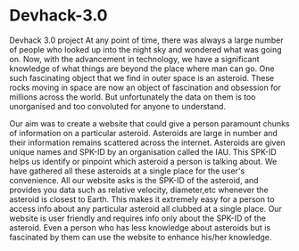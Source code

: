# Devhack-3.0
Devhack 3.0 project
At any point of time, there was always a large number of people who looked up into the night sky and wondered what was going on. Now, with the advancement in technology, we have a significant knowledge of what things are beyond the place where man can go. One such fascinating object that we find in outer space is an asteroid. These rocks moving in space are now an object of fascination and obsession for millions across the world. But unfortunately the data on them is too unorganised and too convoluted for anyone to understand.

Our aim was to create a website that could give a person paramount chunks of information on a particular asteroid. Asteroids are large in number and their information remains scattered across the internet. Asteroids are given unique names and SPK-ID by an organisation called the IAU. This SPK-ID helps us identify or pinpoint which asteroid a person is talking about. We have gathered all these asteroids at a single place for the user's convenience. All our website asks is the SPK-ID of the asteroid, and provides you data such as relative velocity, diameter,etc whenever the asteroid is closest to Earth. This makes it extremely easy for a person to access info about any particular asteroid all clubbed at a single place. Our website is user friendly and requires info only about the SPK-ID of the asteroid. Even a person who has less knowledge about asteroids but is fascinated by them can use the website to enhance his/her knowledge.
